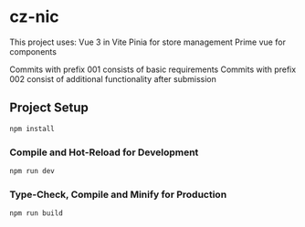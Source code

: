 # cz-nic

This project uses:
    Vue 3 in Vite
    Pinia for store management
    Prime vue for components

Commits with prefix 001 consists of basic requirements
Commits with prefix 002 consist of additional functionality after submission 

## Project Setup

```sh
npm install
```

### Compile and Hot-Reload for Development

```sh
npm run dev
```

### Type-Check, Compile and Minify for Production

```sh
npm run build
```

